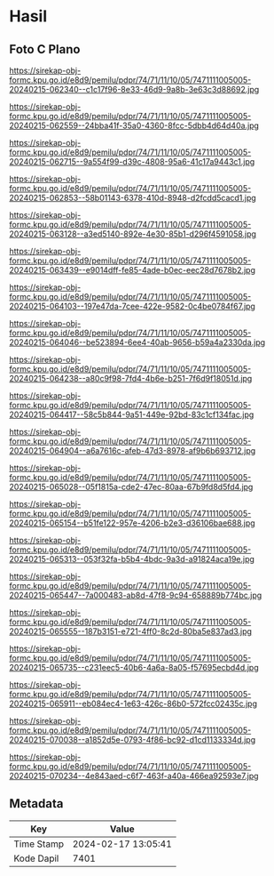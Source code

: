 # Hasil

## Foto C Plano

https://sirekap-obj-formc.kpu.go.id/e8d9/pemilu/pdpr/74/71/11/10/05/7471111005005-20240215-062340--c1c17f96-8e33-46d9-9a8b-3e63c3d88692.jpg

https://sirekap-obj-formc.kpu.go.id/e8d9/pemilu/pdpr/74/71/11/10/05/7471111005005-20240215-062559--24bba41f-35a0-4360-8fcc-5dbb4d64d40a.jpg

https://sirekap-obj-formc.kpu.go.id/e8d9/pemilu/pdpr/74/71/11/10/05/7471111005005-20240215-062715--9a554f99-d39c-4808-95a6-41c17a9443c1.jpg

https://sirekap-obj-formc.kpu.go.id/e8d9/pemilu/pdpr/74/71/11/10/05/7471111005005-20240215-062853--58b01143-6378-410d-8948-d2fcdd5cacd1.jpg

https://sirekap-obj-formc.kpu.go.id/e8d9/pemilu/pdpr/74/71/11/10/05/7471111005005-20240215-063128--a3ed5140-892e-4e30-85b1-d296f4591058.jpg

https://sirekap-obj-formc.kpu.go.id/e8d9/pemilu/pdpr/74/71/11/10/05/7471111005005-20240215-063439--e9014dff-fe85-4ade-b0ec-eec28d7678b2.jpg

https://sirekap-obj-formc.kpu.go.id/e8d9/pemilu/pdpr/74/71/11/10/05/7471111005005-20240215-064103--197e47da-7cee-422e-9582-0c4be0784f67.jpg

https://sirekap-obj-formc.kpu.go.id/e8d9/pemilu/pdpr/74/71/11/10/05/7471111005005-20240215-064046--be523894-6ee4-40ab-9656-b59a4a2330da.jpg

https://sirekap-obj-formc.kpu.go.id/e8d9/pemilu/pdpr/74/71/11/10/05/7471111005005-20240215-064238--a80c9f98-7fd4-4b6e-b251-7f6d9f18051d.jpg

https://sirekap-obj-formc.kpu.go.id/e8d9/pemilu/pdpr/74/71/11/10/05/7471111005005-20240215-064417--58c5b844-9a51-449e-92bd-83c1cf134fac.jpg

https://sirekap-obj-formc.kpu.go.id/e8d9/pemilu/pdpr/74/71/11/10/05/7471111005005-20240215-064904--a6a7616c-afeb-47d3-8978-af9b6b693712.jpg

https://sirekap-obj-formc.kpu.go.id/e8d9/pemilu/pdpr/74/71/11/10/05/7471111005005-20240215-065028--05f1815a-cde2-47ec-80aa-67b9fd8d5fd4.jpg

https://sirekap-obj-formc.kpu.go.id/e8d9/pemilu/pdpr/74/71/11/10/05/7471111005005-20240215-065154--b51fe122-957e-4206-b2e3-d36106bae688.jpg

https://sirekap-obj-formc.kpu.go.id/e8d9/pemilu/pdpr/74/71/11/10/05/7471111005005-20240215-065313--053f32fa-b5b4-4bdc-9a3d-a91824aca19e.jpg

https://sirekap-obj-formc.kpu.go.id/e8d9/pemilu/pdpr/74/71/11/10/05/7471111005005-20240215-065447--7a000483-ab8d-47f8-9c94-658889b774bc.jpg

https://sirekap-obj-formc.kpu.go.id/e8d9/pemilu/pdpr/74/71/11/10/05/7471111005005-20240215-065555--187b3151-e721-4ff0-8c2d-80ba5e837ad3.jpg

https://sirekap-obj-formc.kpu.go.id/e8d9/pemilu/pdpr/74/71/11/10/05/7471111005005-20240215-065735--c231eec5-40b6-4a6a-8a05-f57695ecbd4d.jpg

https://sirekap-obj-formc.kpu.go.id/e8d9/pemilu/pdpr/74/71/11/10/05/7471111005005-20240215-065911--eb084ec4-1e63-426c-86b0-572fcc02435c.jpg

https://sirekap-obj-formc.kpu.go.id/e8d9/pemilu/pdpr/74/71/11/10/05/7471111005005-20240215-070038--a1852d5e-0793-4f86-bc92-d1cd1133334d.jpg

https://sirekap-obj-formc.kpu.go.id/e8d9/pemilu/pdpr/74/71/11/10/05/7471111005005-20240215-070234--4e843aed-c6f7-463f-a40a-466ea92593e7.jpg


## Metadata

| Key        | Value               |
| ---------- | ------------------- |
| Time Stamp | 2024-02-17 13:05:41 |
| Kode Dapil | 7401                |



